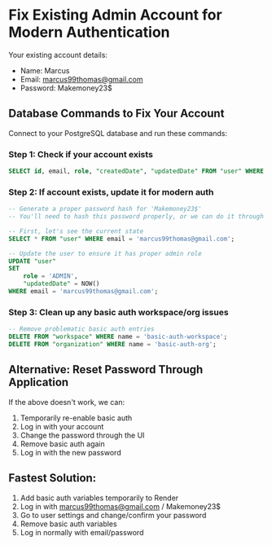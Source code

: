 # Fix Existing Admin Account for Modern Authentication

Your existing account details:

-   Name: Marcus
-   Email: marcus99thomas@gmail.com
-   Password: Makemoney23$

## Database Commands to Fix Your Account

Connect to your PostgreSQL database and run these commands:

### Step 1: Check if your account exists

```sql
SELECT id, email, role, "createdDate", "updatedDate" FROM "user" WHERE email = 'marcus99thomas@gmail.com';
```

### Step 2: If account exists, update it for modern auth

```sql
-- Generate a proper password hash for 'Makemoney23$'
-- You'll need to hash this password properly, or we can do it through the application

-- First, let's see the current state
SELECT * FROM "user" WHERE email = 'marcus99thomas@gmail.com';

-- Update the user to ensure it has proper admin role
UPDATE "user"
SET
    role = 'ADMIN',
    "updatedDate" = NOW()
WHERE email = 'marcus99thomas@gmail.com';
```

### Step 3: Clean up any basic auth workspace/org issues

```sql
-- Remove problematic basic auth entries
DELETE FROM "workspace" WHERE name = 'basic-auth-workspace';
DELETE FROM "organization" WHERE name = 'basic-auth-org';
```

## Alternative: Reset Password Through Application

If the above doesn't work, we can:

1. Temporarily re-enable basic auth
2. Log in with your account
3. Change the password through the UI
4. Remove basic auth again
5. Log in with the new password

## Fastest Solution:

1. Add basic auth variables temporarily to Render
2. Log in with marcus99thomas@gmail.com / Makemoney23$
3. Go to user settings and change/confirm your password
4. Remove basic auth variables
5. Log in normally with email/password
